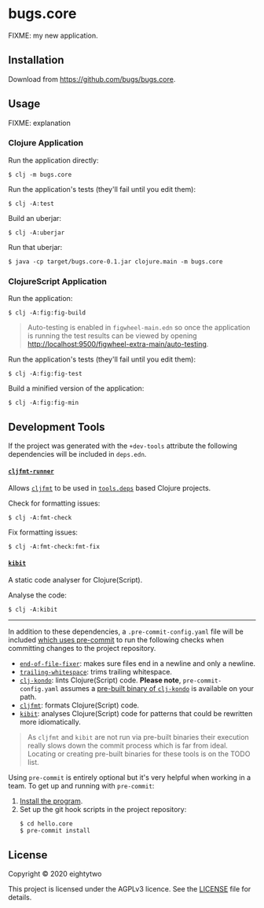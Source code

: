 # bugs.core

FIXME: my new application.

## Installation

Download from https://github.com/bugs/bugs.core.

## Usage

FIXME: explanation

### Clojure Application

Run the application directly:

    $ clj -m bugs.core

Run the application's tests (they'll fail until you edit them):

    $ clj -A:test

Build an uberjar:

    $ clj -A:uberjar

Run that uberjar:

    $ java -cp target/bugs.core-0.1.jar clojure.main -m bugs.core

### ClojureScript Application

Run the application:

    $ clj -A:fig:fig-build

> Auto-testing is enabled in `figwheel-main.edn` so once the application is running the test results can be viewed by opening [http://localhost:9500/figwheel-extra-main/auto-testing](http://localhost:9500/figwheel-extra-main/auto-testing).

Run the application's tests (they'll fail until you edit them):

    $ clj -A:fig:fig-test

Build a minified version of the application:

    $ clj -A:fig:fig-min

## Development Tools

If the project was generated with the `+dev-tools` attribute the following dependencies will be included in `deps.edn`.

#### [`cljfmt-runner`](https://github.com/JamesLaverack/cljfmt-runner)
Allows [`cljfmt`](https://github.com/weavejester/cljfmt) to be used in [`tools.deps`](https://clojure.org/reference/deps_and_cli) based Clojure projects.

Check for formatting issues:
```shell script
$ clj -A:fmt-check
```

Fix formatting issues:
```shell script
$ clj -A:fmt-check:fmt-fix
```

#### [`kibit`](https://github.com/jonase/kibit)
A static code analyser for Clojure(Script).

Analyse the code:
```shell script
$ clj -A:kibit
```
---

In addition to these dependencies, a `.pre-commit-config.yaml` file will be included [which uses pre-commit](https://pre-commit.com/) to run the following checks when committing changes to the project repository.

* [`end-of-file-fixer`](https://github.com/pre-commit/pre-commit-hooks#end-of-file-fixer): makes sure files end in a newline and only a newline.
* [`trailing-whitespace`](https://github.com/pre-commit/pre-commit-hooks#trailing-whitespace): trims trailing whitespace.
* [`clj-kondo`](https://github.com/borkdude/clj-kondo): lints Clojure(Script) code. **Please note**, `pre-commit-config.yaml` assumes a [pre-built binary of `clj-kondo`](https://github.com/borkdude/clj-kondo/blob/master/doc/install.md#installation) is available on your path.
* [`cljfmt`](https://github.com/weavejester/cljfmt): formats Clojure(Script) code.
* [`kibit`](https://github.com/jonase/kibit): analyses Clojure(Script) code for patterns that could be rewritten more idiomatically.

> As `cljfmt` and `kibit` are not run via pre-built binaries their execution really slows down the commit process which is far from ideal. Locating or creating pre-built binaries for these tools is on the TODO list.

Using `pre-commit` is entirely optional but it's very helpful when working in a team. To get up and running with `pre-commit`:
1. [Install the program](https://pre-commit.com/#install).
2. Set up the git hook scripts in the project repository:
    ```shell script
    $ cd hello.core
    $ pre-commit install
    ```

## License

Copyright © 2020 eightytwo

This project is licensed under the AGPLv3 licence. See the [LICENSE](LICENSE) file for details.
